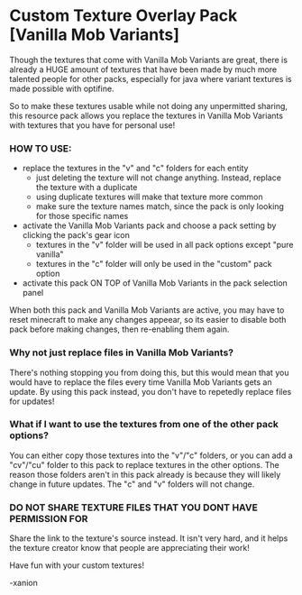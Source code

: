 # Custom Texture Overlay Pack [Vanilla Mob Variants]
Though the textures that come with Vanilla Mob Variants are great, there is already a HUGE amount of textures that have been made by much more talented people for other packs, especially for java where variant textures is made possible with optifine.

So to make these textures usable while not doing any unpermitted sharing, this resource pack allows you replace the textures in Vanilla Mob Variants with textures that you have for personal use!

### HOW TO USE:
- replace the textures in the "v" and "c" folders for each entity
	- just deleting the texture will not change anything. Instead, replace the texture with a duplicate
	- using duplicate textures will make that texture more common
	- make sure the texture names match, since the pack is only looking for those specific names
- activate the Vanilla Mob Variants pack and choose a pack setting by clicking the pack's gear icon
	- textures in the "v" folder will be used in all pack options except "pure vanilla"
	- textures in the "c" folder will only be used in the "custom" pack option
- activate this pack ON TOP of Vanilla Mob Variants in the pack selection panel

When both this pack and Vanilla Mob Variants are active, you may have to reset minecraft to make any changes appeear, so its easier to disable both pack before making changes, then re-enabling them again.

### Why not just replace files in Vanilla Mob Variants?
There's nothing stopping you from doing this, but this would mean that you would have to replace the files every time Vanilla Mob Variants gets an update. By using this pack instead, you don't have to repetedly replace files for updates!

### What if I want to use the textures from one of the other pack options?
You can either copy those textures into the "v"/"c" folders, or you can add a "cv"/"cu" folder to this pack to replace textures in the other options. The reason those folders aren't in this pack already is because they will likely change in future updates. The "c" and "v" folders will not change.

### DO NOT SHARE TEXTURE FILES THAT YOU DONT HAVE PERMISSION FOR
Share the link to the texture's source instead. It isn't very hard, and it helps the texture creator know that people are appreciating their work!

Have fun with your custom textures!

-xanion
